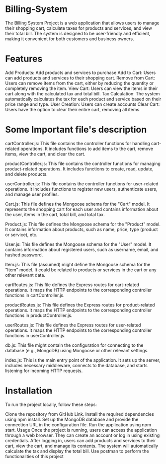 # Billing-System
The Billing System Project is a web application that allows users to manage their shopping cart, calculate taxes for products and services, and view their total bill. The system is designed to be user-friendly and efficient, making it convenient for both customers and business owners.

# Features
Add Products: Add products and services to purchase
Add to Cart: Users can add products and services to their shopping cart.
Remove from Cart: Users can remove items from the cart, either by reducing the quantity or completely removing the item.
View Cart: Users can view the items in their cart along with the calculated tax and total bill.
Tax Calculation: The system automatically calculates the tax for each product and service based on their price range and type.
User Creation: Users can create accounts 
Clear Cart: Users have the option to clear their entire cart, removing all items.

# Some Important file's description
cartController.js: This file contains the controller functions for handling cart-related operations. It includes functions to add items to the cart, remove items, view the cart, and clear the cart.

productController.js: This file contains the controller functions for managing product-related operations. It includes functions to create, read, update, and delete products.

userController.js: This file contains the controller functions for user-related operations. It includes functions to register new users, authenticate users, and manage user profiles.

Cart.js: This file defines the Mongoose schema for the "Cart" model. It represents the shopping cart for each user and contains information about the user, items in the cart, total bill, and total tax.

Product.js: This file defines the Mongoose schema for the "Product" model. It contains information about products, such as name, price, type (product or service), etc.

User.js: This file defines the Mongoose schema for the "User" model. It contains information about registered users, such as username, email, and hashed password.

Item.js: This file (assumed) might define the Mongoose schema for the "Item" model. It could be related to products or services in the cart or any other relevant data.

cartRoutes.js: This file defines the Express routes for cart-related operations. It maps the HTTP endpoints to the corresponding controller functions in cartController.js.

productRoutes.js: This file defines the Express routes for product-related operations. It maps the HTTP endpoints to the corresponding controller functions in productController.js.

userRoutes.js: This file defines the Express routes for user-related operations. It maps the HTTP endpoints to the corresponding controller functions in userController.js.

db.js: This file might contain the configuration for connecting to the database (e.g., MongoDB) using Mongoose or other relevant settings.

index.js: This is the main entry point of the application. It sets up the server, includes necessary middleware, connects to the database, and starts listening for incoming HTTP requests.
# Installation
To run the project locally, follow these steps:

Clone the repository from GitHub Link.
Install the required dependencies using npm install.
Set up the MongoDB database and provide the connection URL in the configuration file.
Run the application using npm start.
Usage
Once the project is running, users can access the application through a web browser. They can create an account or log in using existing credentials. After logging in, users can add products and services to their cart, view the cart, and manage its contents. The system will automatically calculate the tax and display the total bill.
Use postman to perform the functionalities of this project


